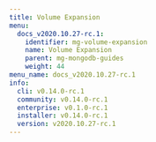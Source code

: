 ```yaml
---
title: Volume Expansion
menu:
  docs_v2020.10.27-rc.1:
    identifier: mg-volume-expansion
    name: Volume Expansion
    parent: mg-mongodb-guides
    weight: 44
menu_name: docs_v2020.10.27-rc.1
info:
  cli: v0.14.0-rc.1
  community: v0.14.0-rc.1
  enterprise: v0.1.0-rc.1
  installer: v0.14.0-rc.1
  version: v2020.10.27-rc.1
---
```


